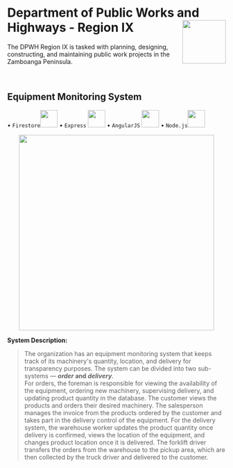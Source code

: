 # Department of Public Works and Highways - Region IX <img width="100px" align = "right" src= "https://github.com/lhbsaldana/itelective3-web/blob/53c20d08291ee007d22475dc504d81755d2fb8f0/DPWH_Logo-removebg-preview.png" />
The DPWH Region IX is tasked with planning, designing, constructing, and maintaining public work projects in the Zamboanga Peninsula.

<br />

## Equipment Monitoring System
• `Firestore`<img src= "https://github.com/lhbsaldana/itelective3-web/blob/main/images/firestore%20logo.svg" width = "40px" /> • `Express` <img src= "https://github.com/lhbsaldana/itelective3-web/blob/main/images/express%20logo.svg" width = "40px" /> • `AngularJS` <img src= "https://github.com/lhbsaldana/itelective3-web/blob/main/images/angular%20logo.svg" width = "40px" /> • `Node.js`<img src= "https://github.com/lhbsaldana/itelective3-web/blob/main/images/nodejs%20logo.svg" width = "40px" />


<p align="center">
<img align = "center" src= "https://github.com/lhbsaldana/itelective3-web/blob/main/equipment%20monitoring%20system.PNG" height="450"/> 
</p>


**System Description:**
>The organization has an equipment monitoring system that keeps track of its machinery's quantity, location, and delivery for transparency purposes. The system can be divided into two sub-systems — **_order_ and _delivery_**. <br />
For orders, the foreman is responsible for viewing the availability of the equipment, ordering new machinery, supervising delivery, and updating product quantity in the database. The customer views the products and orders their desired machinery. The salesperson manages the invoice from the products ordered by the customer and takes part in the delivery control of the equipment. For the delivery system, the warehouse worker updates the product quantity once delivery is confirmed, views the location of the equipment, and changes product location once it is delivered. The forklift driver transfers the orders from the warehouse to the pickup area, which are then collected by the truck driver and delivered to the customer.
<br />


